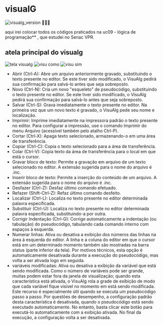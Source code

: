 # visualG
![visualg_version](https://img.shields.io/badge/visualg-3.0-brightgreen.svg) 🙌🦕🤠

aqui irei colocar todos os códigos praticados na uc09 -
 lógica de programação** , que estudei no Senac VPR.

## atela principal do visualg
![tela visualg](https://user-images.githubusercontent.com/52284136/60517191-9e475780-9cb5-11e9-8838-4104d3840d11.png)
![visu como](https://user-images.githubusercontent.com/52284136/60517222-ac957380-9cb5-11e9-90d9-5bb5d7434159.png)
![visu sim](https://user-images.githubusercontent.com/52284136/60517240-b0c19100-9cb5-11e9-9eeb-babb33d8694f.png)

* Abrir (Ctrl-A): Abre um arquivo anteriormente gravado, substituindo o texto presente no editor. Se este tiver sido modificado, o VisuAlg pedirá sua confirmação para salvá-lo antes que seja sobreposto.
* Novo (Ctrl-N): Cria um novo "esqueleto" de pseudocódigo, substituindo o texto presente no editor. Se este tiver sido modificado, o VisuAlg pedirá sua confirmação para salvá-lo antes que seja sobreposto.
* Salvar (Ctrl-S): Grava imediatamente o texto presente no editor. Na primeira vez que um novo texto é gravado, o VisuAlg pede seu nome e localização.
* Imprimir: Imprime imediatamente na impressora padrão o texto presente no editor. Para configurar a impressão, use o comando Imprimir do menu Arquivo (acessível também pelo atalho Ctrl-P).
* Cortar (Ctrl-X): Apaga texto selecionado, armazenando-o em uma área de transferência.
* Copiar (Ctrl-C): Copia o texto selecionado para a área de transferência.
* Colar (Ctrl-V): Copia texto da área de transferência para o local em que está o cursor.
* Gravar bloco de texto: Permite a gravação em arquivo de um texto selecionado no editor. A extensão sugerida para o nome do arquivo é .inc.
* Inserir bloco de texto: Permite a inserção do conteúdo de um arquivo. A extensão sugerida para o nome do arquivo é .inc.
* Desfazer (Ctrl-Z): Desfaz último comando efetuado.
* Refazer (Shift-Ctrl-Z): Refaz último comando desfeito.
* Localizar (Ctrl-L): Localiza no texto presente no editor determinada palavra especificada.
* Substituir (Ctrl-U): Localiza no texto presente no editor determinada palavra especificada, substituindo-a por outra.
* Corrigir Indentação (Ctrl-G): Corrige automaticamente a indentação (ou tabulação) do pseudocódigo, tabulando cada comando interno com espaços à esquerda.
* Numerar linhas: Ativa ou desativa a exibição dos números das linhas na área à esquerda do editor. A linha e a coluna do editor em que o cursor está em um determinado momento também são mostradas na barra   status (parte inferior da tela). Por motivos técnicos, esta opção é automaticamente desativada durante a execução do pseudocódigo, mas volta a ser ativada logo em seguida.
*  variáveis modificadas: Ativa ou desativa a exibição da variável que está sendo modificada. Como o número de variáveis pode ser grande, muitas podem estar fora da janela de visualização; quando esta característica está ativada, o VisuAlg rola a grade de exibição de modo que cada variável fique visível no momento em está sendo modificada. Este recurso é especialmente útil quando se executa um pseudocódigo passo a passo. Por questões de desempenho, a configuração padrão desta característica é desativada, quando o pseudocódigo está sendo executado automaticamente. No entanto, basta clicar este botão para executá-lo automaticamente com a exibição ativada. No final da execução, a configuração volta a ser desativada.





